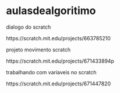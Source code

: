 # aulasdealgoritimo 
 <p>dialogo do scratch<p> 
https://scratch.mit.edu/projects/663785210
 <p>projeto movimento scratch<p>
https://scratch.mit.edu/projects/671433894p
<p> trabalhando com variaveis no scratch<p>
 https://scratch.mit.edu/projects/671447820
